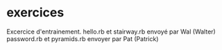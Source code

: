 # exercices
Excercice d'entrainement. hello.rb et stairway.rb envoyé par Wal (Walter) 
password.rb et pyramids.rb envoyer par Pat (Patrick)
